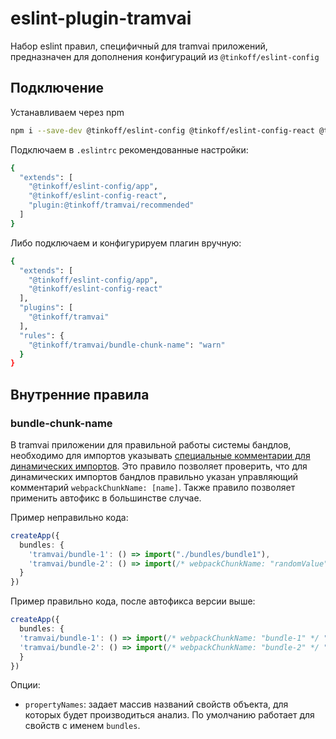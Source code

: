# eslint-plugin-tramvai

Набор eslint правил, специфичный для tramvai приложений, предназначен для дополнения конфигураций из `@tinkoff/eslint-config`

## Подключение

Устанавливаем через npm

```bash
npm i --save-dev @tinkoff/eslint-config @tinkoff/eslint-config-react @tinkoff/eslint-plugin-tramvai
```

Подключаем в `.eslintrc` рекомендованные настройки:

```bash
{
  "extends": [
    "@tinkoff/eslint-config/app",
    "@tinkoff/eslint-config-react",
    "plugin:@tinkoff/tramvai/recommended"
  ]
}
```

Либо подключаем и конфигурируем плагин вручную:

```bash
{
  "extends": [
    "@tinkoff/eslint-config/app",
    "@tinkoff/eslint-config-react"
  ],
  "plugins": [
    "@tinkoff/tramvai"
  ],
  "rules": {
    "@tinkoff/tramvai/bundle-chunk-name": "warn"
  }
}
```

## Внутренние правила

### bundle-chunk-name

В tramvai приложении для правильной работы системы бандлов, необходимо для импортов указывать [специальные комментарии для динамических импортов](https://tramvai.devdocs/modules/render#%D0%BE%D1%81%D0%BE%D0%B1%D0%B5%D0%BD%D0%BD%D0%BE%D1%81%D1%82%D0%B8).
Это правило позволяет проверить, что для динамических импортов бандлов правильно указан управляющий комментарий `webpackChunkName: [name]`.
Также правило позволяет применить автофикс в большинстве случае.

Пример неправильно кода:
```typescript
createApp({
  bundles: {
    'tramvai/bundle-1': () => import("./bundles/bundle1"),
    'tramvai/bundle-2': () => import(/* webpackChunkName: "randomValue" */ "./bundles/bundle2")
  }
})
```

Пример правильно кода, после автофикса версии выше:
```typescript
createApp({
  bundles: {
  'tramvai/bundle-1': () => import(/* webpackChunkName: "bundle-1" */ "./bundles/bundle1"),
  'tramvai/bundle-2': () => import(/* webpackChunkName: "bundle-2" */ "./bundles/bundle2")
  }
})
```

Опции:
- `propertyNames`: задает массив названий свойств объекта, для которых будет производиться анализ. По умолчанию работает для свойств с именем `bundles`. 
